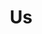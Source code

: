 ---
pid: CH938
title: Us
location_transcription: east river drive
zipcode: '19121'
outside_phl: 
neighborhood: Brewerytown
age: '22'
age_range: 20-29
instagram: 
image_file_name: CH_938.jpg
proposal_transcription: inclusion & diversity
topic: Inclusivity,Unity
topic_summary: 0, 0
type: Other No Form
keywords_other: diversity, inclusion
credit: 
image_labels: 
twitter: 
facebook: 
permalink: "/monuments/ch938/"
layout: item-page
---